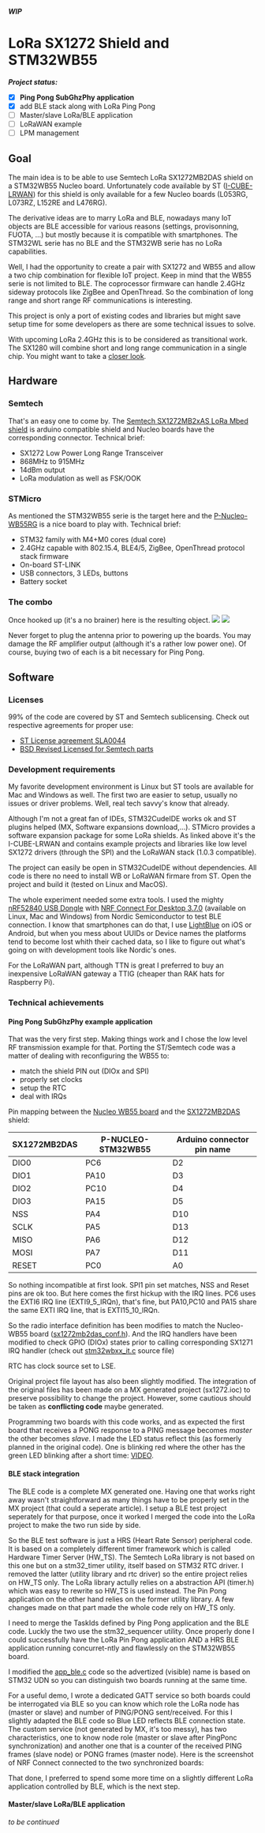 ***WIP***

# LoRa SX1272 Shield and STM32WB55

***Project status:***
- [x] **Ping Pong SubGhzPhy application**
- [x] add BLE stack along with LoRa Ping Pong
- [ ] Master/slave LoRa/BLE application
- [ ] LoRaWAN example
- [ ] LPM management

## Goal
The main idea is to be able to use Semtech LoRa SX1272MB2DAS shield on a STM32WB55 Nucleo board. Unfortunately code available by ST ([I-CUBE-LRWAN](https://www.st.com/en/embedded-software/i-cube-lrwan.html)) for this shield is only available for a few Nucleo boards (L053RG, L073RZ, L152RE and L476RG).

The derivative ideas are to marry LoRa and BLE, nowadays many IoT objects are BLE accessible for various reasons (settings, provisonning, FUOTA, ...) but mostly because it is compatible with smartphones. The STM32WL serie has no BLE and the STM32WB serie has no LoRa capabilities.

Well, I had the opportunity to create a pair with SX1272 and WB55 and allow a two chip combination for flexible IoT project. Keep in mind that the WB55 serie is not limited to BLE. The coprocessor firmware can handle 2.4GHz sideway protocols like ZigBee and OpenThread. So the combination of long range and short range RF communications is interesting.

This project is only a port of existing codes and libraries but might save setup time for some developers as there are some technical issues to solve.

With upcoming LoRa 2.4GHz this is to be considered as transitional work. The SX1280 will combine short and long range communication in a single chip. You might want to take a [closer look](https://www.semtech.com/products/wireless-rf/lora-24ghz).

## Hardware
### Semtech
That's an easy one to come by. The [Semtech SX1272MB2xAS LoRa Mbed shield](https://www.mouser.fr/new/semtech/semtech-sx1272-mbed-shield/) is arduino compatible shield and Nucleo boards have the corresponding connector.
Technical brief:
- SX1272 Low Power Long Range Transceiver
- 868MHz to 915MHz
- 14dBm output
- LoRa modulation as well as FSK/OOK

### STMicro
As mentioned the STM32WB55 serie is the target here and the [P-Nucleo-WB55RG](https://www.st.com/en/evaluation-tools/p-nucleo-wb55.html)  is a nice board to play with.
Technical brief:
- STM32 family with M4+M0 cores (dual core)
- 2.4GHz capable with 802.15.4, BLE4/5, ZigBee, OpenThread protocol stack firmware
- On-board ST-LINK
- USB connectors, 3 LEDs, buttons
- Battery socket

### The combo
Once hooked up (it's a no brainer) here is the resulting object.
![](Docs/STM32WB55-SX1272-1.jpg) ![](Docs/STM32WB55-SX1272-2.jpg) 

Never forget to plug the antenna prior to powering up the boards. You may damage the RF amplifier output (although it's a rather low power one).
Of course, buying two of each is a bit necessary for Ping Pong.

## Software
### Licenses
99% of the code are covered by ST and Semtech sublicensing. Check out respective agreements for proper use:
- [ST License agreement SLA0044](https://www.st.com/content/ccc/resource/legal/legal_agreement/license_agreement/group0/39/50/32/6c/e0/a8/45/2d/DM00218346/files/DM00218346.pdf/jcr:content/translations/en.DM00218346.pdf)
- [BSD Revised Licensed for Semtech parts](/Middlewares/SubGHz_Phy/LICENSE.txt)

### Development requirements
My favorite development environment is Linux but ST tools are available for Mac and Windows as well. The first two are easier to setup, usually no issues or driver problems. Well, real tech savvy's know that already.

Although I'm not a great fan of IDEs, STM32CudeIDE works ok and ST plugins helped (MX, Software expansions download,...).
STMicro provides a software expansion package for some LoRa shields. As linked above it's the I-CUBE-LRWAN and contains example projects and libraries like low level SX1272 drivers (through the SPI) and the LoRaWAN stack (1.0.3 compatible).

The project can easily be open in STM32CudeIDE without dependencies. All code is there no need to install WB or LoRaWAN firmare from ST. Open  the project and build it (tested on Linux and MacOS).

The whole experiment needed some extra tools. I used the mighty [nRF52840 USB Dongle](https://www.nordicsemi.com/Products/Development-hardware/nRF52840-Dongle) with [NRF Connect For Desktop 3.7.0](https://www.nordicsemi.com/Products/Development-tools/nRF-Connect-for-desktop) (available on Linux, Mac and Windows) from Nordic Semiconductor to test BLE connection. I know that smartphones can do that, I use [LightBlue](https://punchthrough.com/lightblue/) on iOS or Android, but when you mess about UUIDs or Device names the platforms tend to become lost whith their cached data, so I like to figure out what's going on with development tools like Nordic's ones.

For the LoRaWAN part, although TTN is great I preferred to buy an inexpensive LoRaWAN gateway a TTIG (cheaper than RAK hats for Raspberry Pi).

### Technical achievements
#### Ping Pong SubGhzPhy example application
That was the very first step. Making things work and I chose the low level RF transmission example for that.
Porting the ST/Semtech code was a matter of dealing with reconfiguring the WB55 to:
- match the shield PIN out (DIOx and SPI)
- properly set clocks
- setup the RTC
- deal with IRQs

Pin mapping between the [Nucleo WB55 board](https://os.mbed.com/platforms/ST-Nucleo-WB55RG/) and the [SX1272MB2DAS](https://www.mouser.fr/images/marketingid/2017/microsites/185566741/Semtech_SX1272MB2DAS_Pinout.jpg) shield:

SX1272MB2DAS | P-NUCLEO-STM32WB55 | Arduino connector pin name
-------------|--------------------|-----------------
DIO0|PC6|D2
DIO1|PA10|D3
DIO2|PC10|D4
DIO3|PA15|D5
NSS|PA4|D10
SCLK|PA5|D13
MISO|PA6|D12
MOSI|PA7|D11
RESET|PC0|A0

So nothing incompatible at first look. SPI1 pin set matches, NSS and Reset pins are ok too. But here comes the first hickup with the IRQ lines.
PC6 uses the EXTI6 IRQ line (EXTI9_5_IRQn), that's fine, but PA10,PC10 and PA15 share the same EXTI IRQ line, that is EXTI15_10_IRQn.

So the radio interface definition has been modifies to match the Nucleo-WB55 board ([sx1272mb2das_conf.h](Drivers/SX1272/sx1272mb2das_conf.h)). And the IRQ handlers have been modified to check GPIO (DIOx) states prior to calling corresponding SX1271 IRQ handler (check out [stm32wbxx_it.c](Core/Src/stm32wbxx_it.c) source file)

RTC has clock source set to LSE.

Original project file layout has also been slightly modified. The integration of the original files has been made on a MX generated project (sx1272.ioc) to preserve possibility to change the project. However, some cautious should be taken as **conflicting code** maybe generated.

Programming two boards with this code works, and as expected the first board that receives a PONG response to a PING message becomes _master_ the other becomes _slave_. I made the LED status reflect this (as formerly planned in the original code). One is blinking red where the other has the green LED blinking after a short time: [VIDEO](https://debon.org/SX1272/sx1272_ping_pong.mp4).

#### BLE stack integration
The BLE code is a complete MX generated one. Having one that works right away wasn't straightforward as many things have to be properly set in the MX project (that could a seperate article). I setup a BLE test project seperately for that purpose, once it worked I merged the code into the LoRa project to make the two run side by side.

So the BLE test software is just a HRS (Heart Rate Sensor) peripheral code. It is based on a completely different timer framework which is called Hardware Timer Server (HW_TS). The Semtech LoRa library is not based on this one but on a stm32_timer utility, itself based on STM32 RTC driver. I removed the latter  (utility library and rtc driver) so the entire project relies on HW_TS only. The LoRa library actully relies on a abstraction API (timer.h) which was easy to rewrite so HW_TS is used instead. The Pin Pong application on the other hand relies on the former utility library. A few changes made on that part made the whole code rely on HW_TS only.

I need to merge the TaskIds defined by Ping Pong application and the BLE code. Luckly the two use the stm32_sequencer utility. Once properly done I could successfully have the LoRa Pin Pong application AND a HRS BLE application running concurret-ntly and flawlessly on the STM32WB55 board.

I modified the [app_ble.c](STM32_WPAN/App/app_ble.c) code so the advertized (visible) name is based on STM32 UDN so you can distinguish two boards running at the same time.

For a useful demo, I wrote a dedicated GATT service so both boards could be interrogated via BLE so you can know which role the LoRa node has (master or slave) and number of PING/PONG sent/received. For this I slightly adapted the BLE code so Blue LED reflects BLE connection state. The custom service (not generated by MX, it's too messy), has two characteristics, one to know node role (master or slave after PingPonc synchronization) and another one that is a counter of the received PING frames (slave node) or PONG frames (master node). Here is the screenshot of NRF Connect connected to the two synchronized boards: 

That done, I preferred to spend some more time on a slightly different LoRa application controlled by BLE, which is the next step.

#### Master/slave LoRa/BLE application

_to be continued_
